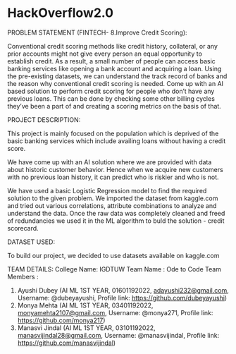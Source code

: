 # HackOverflow2.0

PROBLEM STATEMENT (FINTECH- 8.Improve Credit Scoring):

Conventional credit scoring methods like credit history, collateral, or any prior accounts might not give every person an equal opportunity to establish credit. As a result, a small number of people can access basic banking services like opening a bank account and acquiring a loan. Using the pre-existing datasets, we can understand the track record of banks and the reason why conventional credit scoring is needed. Come up with an AI based solution to perform credit scoring for people who don’t have any previous loans. This can be done by checking some other billing cycles they’ve been a part of and creating a scoring metrics on the basis of that.

PROJECT DESCRIPTION:

This project is mainly focused on the population which is deprived of the basic banking services which include availing loans without having a credit score. 

We have come up with an AI solution where we are provided with data about historic customer behavior. Hence when we acquire new customers with no previous loan history, it can predict who is riskier and who is not.

We have used a basic Logistic Regression model to find the required solution to the given problem. We imported the dataset from kaggle.com and tried out various correlations, attribute combinations to analyze and understand the data. Once the raw data was completely cleaned and freed of redundancies we used it in the ML algorithm to buld the solution - credit scorecard.

DATASET USED:

To build our project, we decided to use datasets available on kaggle.com

TEAM DETAILS:
College Name: IGDTUW
Team Name : Ode to Code
Team Members :
1. Ayushi Dubey (AI ML 1ST YEAR, 01601192022, adayushi232@gmail.com, Username: @dubeyayushi, Profile link: https://github.com/dubeyayushi)
2. Monya Mehta (AI ML 1ST YEAR, 03401192022, monyamehta2107@gmail.com, Username: @monya271, Profile link: https://github.com/monya217)
3. Manasvi Jindal (AI ML 1ST YEAR, 03101192022, manasvijindal28@gmail.com, Username: @manasvijindal, Profile link: https://github.com/manasvijindal)
